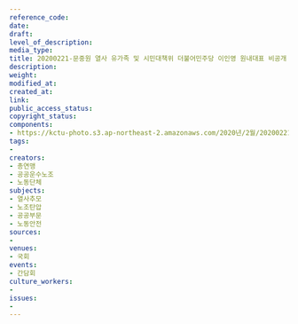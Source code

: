 ```yaml
---
reference_code: 
date: 
draft: 
level_of_description: 
media_type: 
title: 20200221-문중원 열사 유가족 및 시민대책위 더불어민주당 이인영 원내대표 비공개 면담
description: 
weight: 
modified_at: 
created_at: 
link: 
public_access_status: 
copyright_status: 
components:
- https://kctu-photo.s3.ap-northeast-2.amazonaws.com/2020년/2월/20200221-문중원+열사+유가족+및+시민대책위+더불어민주당+이인영+원내대표+비공개+면담/_CTU0870.jpg
tags:
- 
creators:
- 총연맹
- 공공운수노조
- 노동단체
subjects:
- 열사추모
- 노조탄압
- 공공부문
- 노동안전
sources:
- 
venues:
- 국회
events:
- 간담회
culture_workers:
- 
issues:
- 
---
```

